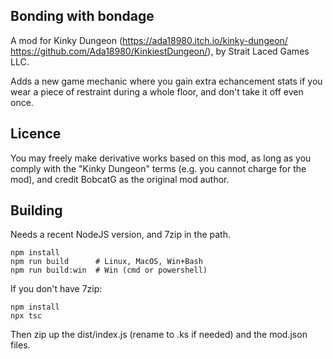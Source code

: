 
## Bonding with bondage

A mod for Kinky Dungeon (https://ada18980.itch.io/kinky-dungeon/ https://github.com/Ada18980/KinkiestDungeon/), by Strait Laced Games LLC.

Adds a new game mechanic where you gain extra echancement stats if you wear a piece of restraint during a whole floor, and don't take it off even once.

## Licence

You may freely make derivative works based on this mod, as long as you comply with the "Kinky Dungeon" terms (e.g. you cannot charge for the mod), and credit BobcatG as the original mod author.

## Building

Needs a recent NodeJS version, and 7zip in the path.

    npm install
    npm run build      # Linux, MacOS, Win+Bash
    npm run build:win  # Win (cmd or powershell)

If you don't have 7zip:

    npm install
    npx tsc

Then zip up the dist/index.js (rename to .ks if needed) and the mod.json files.
